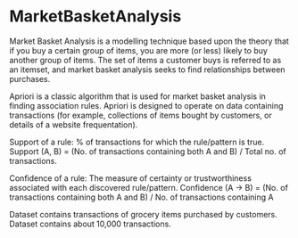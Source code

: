 # MarketBasketAnalysis

Market Basket Analysis is a modelling technique based upon the theory that if you buy a certain group of items, you are more (or less) likely to buy another group of items.
The set of items a customer buys is referred to as an itemset, and market basket analysis seeks to find relationships between purchases.

Apriori is a classic algorithm that is used for market basket analysis in finding association rules. Apriori is designed to operate on data containing transactions (for example, collections of items bought by customers, or details of a website frequentation).

Support of a rule: % of transactions for which the rule/pattern is true.
Support (A, B) = (No. of transactions containing both A and B) / Total no. of transactions.

Confidence of a rule: The measure of certainty or trustworthiness associated with each discovered rule/pattern.
Confidence (A -> B) = (No. of transactions containing both A and B) / No. of transactions containing A

Dataset contains transactions of grocery items purchased by customers. Dataset contains about 10,000 transactions.
